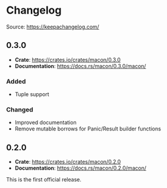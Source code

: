 # Changelog

Source: https://keepachangelog.com/

## 0.3.0

* **Crate**: https://crates.io/crates/macon/0.3.0
* **Documentation**: https://docs.rs/macon/0.3.0/macon/

### Added

- Tuple support

### Changed

- Improved documentation
- Remove mutable borrows for Panic/Result builder functions

## 0.2.0

* **Crate**: https://crates.io/crates/macon/0.2.0
* **Documentation**: https://docs.rs/macon/0.2.0/macon/

This is the first official release.
